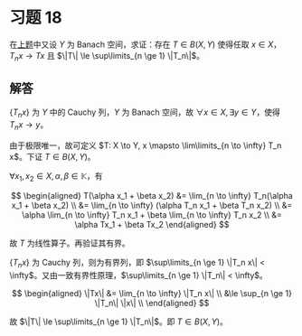 # 习题 18

在[上题](./ex17.md)中又设 $Y$ 为 Banach 空间，求证：存在 $T \in B(X, Y)$ 使得任取 $x \in X$，$T_n x \to Tx$ 且 $\|T\| \le \sup\limits_{n \ge 1} \|T_n\|$。

## 解答

$\{T_n x\}$ 为 $Y$ 中的 Cauchy 列，$Y$ 为 Banach 空间，故 $\forall x \in X, \exists y \in Y$，使得 $T_n x \to y$。

由于极限唯一，故可定义 $T: X \to Y, x \mapsto \lim\limits_{n \to \infty} T_n x$。下证 $T \in B(X, Y)$。

$\forall x_1, x_2 \in X, \alpha, \beta \in \mathbb{K}$，有

$$
\begin{aligned}
T(\alpha x_1 + \beta x_2) &= \lim_{n \to \infty} T_n(\alpha x_1 + \beta x_2) \\
&= \lim_{n \to \infty} (\alpha T_n x_1 + \beta T_n x_2) \\
&= \alpha \lim_{n \to \infty} T_n x_1 + \beta \lim_{n \to \infty} T_n x_2 \\
&= \alpha Tx_1 + \beta Tx_2
\end{aligned}
$$

故 $T$ 为线性算子。再验证其有界。

$\{T_n x\}$ 为 Cauchy 列，则为有界列，即 $\sup\limits_{n \ge 1} \|T_n x\| < \infty$。又由一致有界性原理，$\sup\limits_{n \ge 1} \|T_n\| < \infty$。

$$
\begin{aligned}
\|Tx\| &= \lim_{n \to \infty} \|T_n x\| \\
&\le \sup_{n \ge 1} \|T_n\| \|x\| \\
\end{aligned}
$$

故 $\|T\| \le \sup\limits_{n \ge 1} \|T_n\|$。即 $T \in B(X, Y)$。
